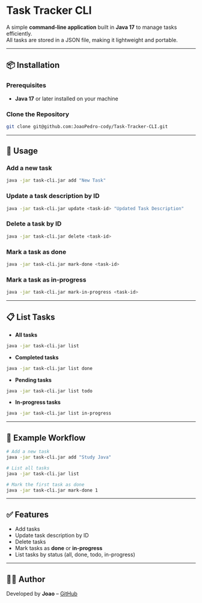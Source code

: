 # Task Tracker CLI

A simple **command-line application** built in **Java 17** to manage tasks efficiently.  
All tasks are stored in a JSON file, making it lightweight and portable.

---

## 📦 Installation

### Prerequisites
- **Java 17** or later installed on your machine

### Clone the Repository
```bash
git clone git@github.com:JoaoPedro-cody/Task-Tracker-CLI.git
```

---

## 🚀 Usage

### Add a new task
```bash
java -jar task-cli.jar add "New Task"
```

### Update a task description by ID
```bash
java -jar task-cli.jar update <task-id> "Updated Task Description"
```

### Delete a task by ID
```bash
java -jar task-cli.jar delete <task-id>
```

### Mark a task as done
```bash
java -jar task-cli.jar mark-done <task-id>
```

### Mark a task as in-progress
```bash
java -jar task-cli.jar mark-in-progress <task-id>
```

---

## 📋 List Tasks

- **All tasks**
```bash
java -jar task-cli.jar list
```

- **Completed tasks**
```bash
java -jar task-cli.jar list done
```

- **Pending tasks**
```bash
java -jar task-cli.jar list todo
```

- **In-progress tasks**
```bash
java -jar task-cli.jar list in-progress
```

---

## 🔄 Example Workflow
```bash
# Add a new task
java -jar task-cli.jar add "Study Java"

# List all tasks
java -jar task-cli.jar list

# Mark the first task as done
java -jar task-cli.jar mark-done 1
```

---

## ✅ Features
- Add tasks  
- Update task description by ID  
- Delete tasks  
- Mark tasks as **done** or **in-progress**  
- List tasks by status (all, done, todo, in-progress)  

---

## 👨‍💻 Author
Developed by **Joao** – [GitHub](https://github.com/JoaoPedro-cody)

